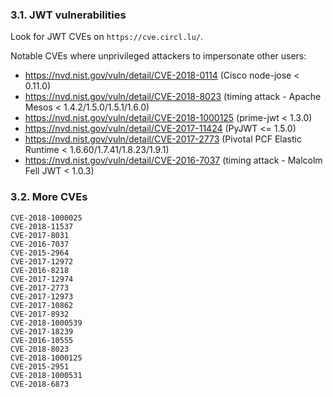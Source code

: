 ### 3.1. JWT vulnerabilities

Look for JWT CVEs on `https://cve.circl.lu/`. 

Notable CVEs where unprivileged attackers to impersonate other users:

- https://nvd.nist.gov/vuln/detail/CVE-2018-0114 (Cisco node-jose < 0.11.0)
- https://nvd.nist.gov/vuln/detail/CVE-2018-8023 (timing attack - Apache Mesos < 1.4.2/1.5.0/1.5.1/1.6.0)
- https://nvd.nist.gov/vuln/detail/CVE-2018-1000125 (prime-jwt < 1.3.0)
- https://nvd.nist.gov/vuln/detail/CVE-2017-11424 (PyJWT <= 1.5.0) 
- https://nvd.nist.gov/vuln/detail/CVE-2017-2773 (Pivotal PCF Elastic Runtime < 1.6.60/1.7.41/1.8.23/1.9.1)
- https://nvd.nist.gov/vuln/detail/CVE-2016-7037 (timing attack - Malcolm Fell JWT < 1.0.3)

### 3.2. More CVEs

```
CVE-2018-1000025
CVE-2018-11537
CVE-2017-8031
CVE-2016-7037
CVE-2015-2964
CVE-2017-12972
CVE-2016-8218
CVE-2017-12974
CVE-2017-2773
CVE-2017-12973
CVE-2017-10862
CVE-2017-8932
CVE-2018-1000539
CVE-2017-18239
CVE-2016-10555
CVE-2018-8023
CVE-2018-1000125
CVE-2015-2951
CVE-2018-1000531
CVE-2018-6873
```
